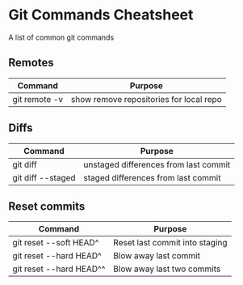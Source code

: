 # Git Commands Cheatsheet

A list of common git commands

## Remotes
| Command                                                                                                            | Purpose                                                                                                        |
| ------------------------------------------------------------------------------------------------------------------ | ---------------------------------------------------------------------------------------------------------------|
| git remote -v                                                                                                      | show remove repositories for local repo                                                                        |

## Diffs

| Command                                                                                                            | Purpose                                                                                                        |
| ------------------------------------------------------------------------------------------------------------------ | ---------------------------------------------------------------------------------------------------------------|
| git diff                                                                                                           | unstaged differences from last commit                                                                          |
| git diff --staged                                                                                                  | staged differences from last commit                                                                            |

## Reset commits

| Command                                                                                                            | Purpose                                                                                                        |
| ------------------------------------------------------------------------------------------------------------------ | ---------------------------------------------------------------------------------------------------------------|
| git reset --soft HEAD^                                                                                             | Reset last commit into staging                                                                                 |
| git reset --hard HEAD^                                                                                             | Blow away last commit                                                                                          |
| git reset --hard HEAD^^                                                                                            | Blow away last two commits                                                                                     |
